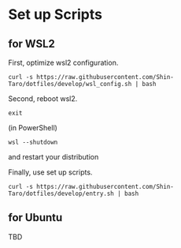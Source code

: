 # Set up Scripts

## for WSL2

First, optimize wsl2 configuration.

```
curl -s https://raw.githubusercontent.com/Shin-Taro/dotfiles/develop/wsl_config.sh | bash
```

Second, reboot wsl2.

```
exit
```

(in PowerShell)

```
wsl --shutdown
```

and restart your distribution

Finally, use set up scripts.

```
curl -s https://raw.githubusercontent.com/Shin-Taro/dotfiles/develop/entry.sh | bash
```

## for Ubuntu

TBD
